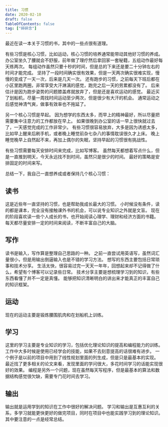 ```yaml
---
title: 习惯
date: 2020-02-10
draft: false
TableOfContents: false
tag: ["碎碎念"]
---
```


最近在读一本关于习惯的书，其中的一些点很有道理。

有些习惯是核心习惯，比如运动，核心习惯的培养通常能带动其他好习惯的养成。
办公室坐久了腰就会不舒服，前年做了理疗然后拿回家一套秘籍，五组动作最好每天练两次。
每组动作虽然只要十秒的时间，但是总的下来还是要二十分钟左右的时间才能完成。
坚持了一段时间确实很有效果，但是一天两次确实很难实现，慢慢的变成了一天一次，后来是几天一次。
还有跑步的习惯，之前每天下班后都在小区里跑两圈，非常享受大汗淋漓的感觉，跑完之后一天的劳累都没有了。
后来估计是因为跑步姿势的问题膝盖疼就放弃了，但是还是喜欢运动的感觉。
最近买了划船机，尽量一周找时间运动至少两次，但是很少有大汗的机会。
通常运动之后感觉神清气爽，做事有效率也不拖延了。

另一个核心习惯是早起。
因为想学的东西太多，而早上的精神最好，所以尽量把需要集中注意力的工作都放在早上。
如果很晚到办公室的话一早上很快就过去了，一天感觉完成的工作非常少。
有些习惯很容易放弃，大多是因为诱惑太多，比如早上醒来后刷手机，或者晚上睡觉前杂七杂八的事情耽误很久才上床。
晚上睡觉晚早上自然起不来，再加上偶尔的失眠，坚持早起的习惯很有挑战性。

有些习惯需要每天安排时间来完成，比如写博客。
虽然每天都想着写点什么，但是一直推到明天，今天永远找不到时间，虽然只是很少的时间。
最好的策略是安排固定的时间来写。

总结一下，我自己一直想养成或者保持几个核心习惯：

## 读书

这是近些年一直坚持的习惯，也是帮助我成长最大的习惯。
小时候没有条件，读的都是课本，完全没有接触课外书的机会，可以说专业知识之外就是文盲。
现在的阶段喜欢读一些个人成长的书，也开始阅读心理学、理财和经济方面的书籍。
每天都尽量安排一定的时间来阅读，不断丰富自己的大脑。

## 写作

读书是输入，写作算是整理自己思路的一种。
之前一直尝试用英语写，虽然词汇量很小，但是用输出倒逼输入也是不错的学习方法。
想写的东西主要包括日常琐事和技术分享。
生活太快，很容易过完一天天一年年，回想起来却不记得做了什么，希望有个博客可以记录些日常。
技术分享主要是想梳理学习到的知识，有些东西看懂了并不一定是真懂。
能够把知识清晰明白的讲出来才能真正的丰富自己的知识框架。

## 运动

现在的运动主要是锻炼腰围肌肉和在划船机上训练。

## 学习

这里的学习主要是专业知识的学习，包括优化理论知识的提高和编程能力的训练。
工作中大多时候是使用已经学会的技能，如果不去刻意提高的话很难有进步。
一个例子是以前的项目中用到了线性规划里面的列生成，但是只是最基本的实现。
最近找了更多相关的论文来看，发现里面的学问很大，多花时间学习的话能实现很好的效果。
编程是另外一个问题，现在虽然每天写程序，但是最基本的算法和数据结构感觉很欠缺，需要专门花时间去学习。

## 输出

输出就是运用学到的知识在工作中很好的解决问题。
学习和输出是互惠互利的关系，多学习就能更快更好的做完项目，同时在项目中也能实践学习到的理论知识。
其中要注意的一点是经常总结。
